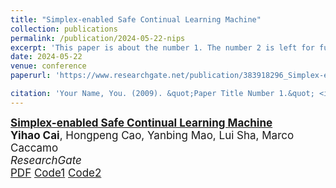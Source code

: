 ```yaml
---
title: "Simplex-enabled Safe Continual Learning Machine"
collection: publications
permalink: /publication/2024-05-22-nips
excerpt: 'This paper is about the number 1. The number 2 is left for future work.'
date: 2024-05-22
venue: conference
paperurl: 'https://www.researchgate.net/publication/383918296_Simplex-enabled_Safe_Continual_Learning_Machine'

citation: 'Your Name, You. (2009). &quot;Paper Title Number 1.&quot; <i>Journal 1</i>. 1(1).'
---
```


<div id="li2024efficient" class="col-sm-9" style="font-size:17px;">
  <div class="title">
    <a href="https://arxiv.org/abs/2409.05898">
      <papertitle>
        <b>Simplex-enabled Safe Continual Learning Machine</b>
      </papertitle>
    </a>
  </div> 
  <div class="author"> 
    <b>Yihao Cai</b>,&nbsp;Hongpeng Cao,&nbsp;Yanbing Mao,&nbsp;Lui Sha,&nbsp;Marco Caccamo
  </div> 
  <div class="periodical"> 
    <em>ResearchGate</em>
  </div> 
  <div class="links"> 
    <a href="/files/Publications/neurips_2024.pdf" class="btn btn-sm z-depth-0" role="button" target="_blank" rel="noopener noreferrer">PDF</a>
    <a href="https://github.com/Charlescai123/Simplex-Cartpole" class="btn btn-sm z-depth-0" role="button" target="_blank" rel="noopener noreferrer">Code1</a>
    <a href="https://github.com/Charlescai123/Simplex-Quadruped-A1" class="btn btn-sm z-depth-0" role="button" target="_blank" rel="noopener noreferrer">Code2</a>
    </div> 
</div>
